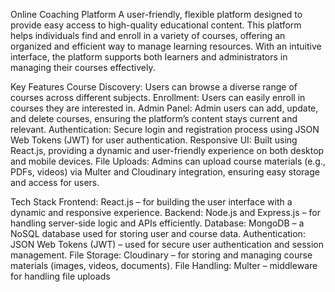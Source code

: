 Online Coaching Platform
A user-friendly, flexible platform designed to provide easy access to high-quality educational content. This platform helps individuals find and enroll in a variety 
of courses, offering an organized and efficient way to manage learning resources. With an intuitive interface, the platform supports both learners and administrators
in managing their courses effectively.



Key Features
Course Discovery: Users can browse a diverse range of courses across different subjects.
Enrollment: Users can easily enroll in courses they are interested in.
Admin Panel: Admin users can add, update, and delete courses, ensuring the platform’s content stays current and relevant.
Authentication: Secure login and registration process using JSON Web Tokens (JWT) for user authentication.
Responsive UI: Built using React.js, providing a dynamic and user-friendly experience on both desktop and mobile devices.
File Uploads: Admins can upload course materials (e.g., PDFs, videos) via Multer and Cloudinary integration, ensuring easy storage and access for users.


Tech Stack
Frontend: React.js – for building the user interface with a dynamic and responsive experience.
Backend: Node.js and Express.js – for handling server-side logic and APIs efficiently.
Database: MongoDB – a NoSQL database used for storing user and course data.
Authentication: JSON Web Tokens (JWT) – used for secure user authentication and session management.
File Storage: Cloudinary – for storing and managing course materials (images, videos, documents).
File Handling: Multer – middleware for handling file uploads
